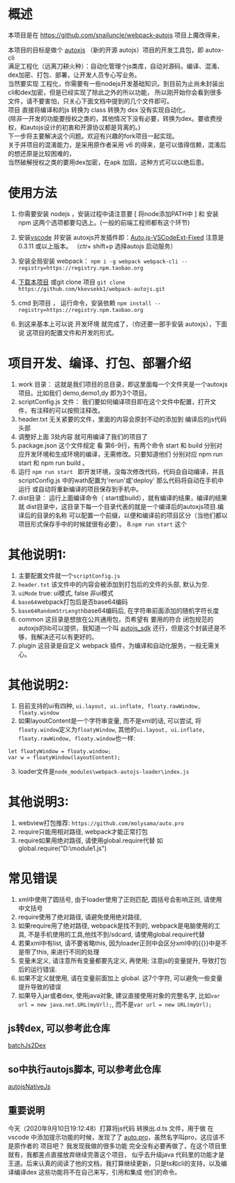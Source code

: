 # 概述
本项目是在 https://github.com/snailuncle/webpack-autojs 项目上魔改得来，

本项目的目标是做个 [autoxjs](https://github.com/kkevsekk1/AutoX) （新的开源 autojs）项目的开发工具包，即 autox-cli   
满足工程化（远离刀耕火种）：自动化管理个js类库，自动对源码，编译、混淆、dex加密、打包、部署，让开发人员专心写业务。   
当然要实现 工程化，你需要有一些nodejs开发基础知识。到目前为止尚未封装出cli和dex加密，但是已经实现了除此之外的所以功能， 
所以刚开始你会看到很多文件，请不要害怕，只关心下面文档中提到的几个文件即可。   
项目 直接将编译和的js 转换为 class 转换为 dex 没有实现自动化，   
(除非一开发的功能要授权之类的，其他情况下没有必要，转换为dex。要收费授权，和autojs设计的初衷和开源协议都是背离的。)   
下一步将主要解决这个问题。欢迎有兴趣的fork项目一起实现。     
关于并项目的混淆能力，是采用原作者采用 v6 的得来，是可以值得信赖，混淆后的想还原是比较困难的，  
当然破解授权之类的要用dex加密，在apk 加固，这种方式可以以绝后患。   

# 使用方法
1. 你需要安装 nodejs ，安装过程中请注意要 [ 将node添加PATH中 ] 和 安装 npm 这两个选项都要勾选上。(一般的前端工程师都有这个环节)
2.  安装[vscode](https://code.visualstudio.com/) 并安装 autoxjs开发插件即：[Auto.js-VSCodeExt-Fixed](https://marketplace.visualstudio.com/items?itemName=aaroncheng.auto-js-vsce-fixed)  注意是0.3.11 或以上版本。 （ctr+ shift+p 选择autojs 启动服务）
3.  安装全局安装 webpack： ``` npm i -g webpack webpack-cli --registry=https://registry.npm.taobao.org ```
4.  [下载本项目](https://github.com/kkevsekk1/webpack-autojs/archive/master.zip) 或git clone 项目  ``` git clone https://github.com/kkevsekk1/webpack-autojs.git ``` 
    
5. cmd 到项目 ， 运行命令，安装依赖
    ```npm install --registry=https://registry.npm.taobao.org ```

6.  到这来基本上可以说 开发环境 就完成了，（你还要一部手安装 autoxjs），下面说 这项目的配置文件和开发的形式。

# 项目开发、编译、打包、部署介绍

1. work 目录： 这就是我们项目的总目录，即这里面每一个文件夹是一个autoxjs 项目。比如我们 demo,demo1,dy 即为3个项目。 
2. scriptConfig.js 文件： 我们要如何编译项目即在这个文件中配置，打开文件，有注释的可以按照注释改。
3. header.txt 无关紧要的文件，里面的内容会原封不动的添加到 编译后的js代码头部
4. 调整好上面 3处内容 就可用编译了我们的项目了
5. package.json 这个文件规定 看 第6-9行，有两个命令 start 和 build 分别对应开发环境和生成环境的编译，无需修改。只要知道他们 分别对应 npm run start 和 npm run build 。
6. 运行 ```npm run start ``` 即开发环境，没每次修改代码，代码会自动编译，并且 scriptConfig.js 中的wath配置为'rerun'或'deploy' 那么代码将自动在手机中运行 或自动将重新编译的项目保存到手机中。
7. dist目录： 运行上面编译命令（ start或build），就有编译的结果，编译的结果就 dist目录中，这目录下每一个目录代表的就是一个编译后的autoxjs项目.编译后的目录的名称 可以配置一个前缀，以便和编译前的项目区分（当他们都以项目形式保存手中的时候就很有必要）。
8.``` npm run start ``` 这个

# 其他说明1: 
1. 主要配置文件就一个`scriptConfig.js`
2. `header.txt` 该文件中的内容会被添加到打包后的文件的头部, 默认为空.
3. `uiMode` true: ui模式, false 非ui模式
4.  `base64`webpack打包后是否base64编码
5.  `base64RandomStrLength`base64编码后, 在字符串前面添加的随机字符长度
6.  common 这目录是想放在公共通用包，页希望有 要用的符合 闭包规范的autoxjs的lib可以提供，我知道一个叫 [autojs_sdk](https://github.com/kangour/autojs_sdk) 还行，但是这个封装还是不够，我解决还可以有更好的。
7.  plugin 这目录是自定义 webpack 插件，为编译和自动化服务，一般无需关心。

# 其他说明2:
1. 目前支持的ui有四种, ` ui.layout, ui.inflate, floaty.rawWindow, floaty.window `
2. 如果layoutContent是一个字符串变量, 而不是xml的话, 可以尝试, 将`floaty.window`定义为`floatyWindow`, 其他的` ui.layout, ui.inflate, floaty.rawWindow, floaty.window `也一样:
```
let floatyWindow = floaty.window;
var w = floatyWindow(layoutContent);

```
3. loader文件是`node_modules\webpack-autojs-loader\index.js`

# 其他说明3:
1. webview打包推荐: `https://github.com/molysama/auto.pro`
2. require只能用相对路径, webpack才能正常打包
3. require如果用绝对路径, 请使用global.require代替  如global.require("D:\\module1.js")

# 常见错误
1. xml中使用了圆括号, 由于loader使用了正则匹配, 圆括号会影响正则, 请使用中文括号
2. require使用了绝对路径, 请避免使用绝对路径,
3. 如果require用了绝对路径, webpack是找不到的, webpack是电脑使用的工具, 不是手机使用的工具,他找不到/sdcard, 请使用global.require代替
4. 若果xml中有list, 请不要省略this, 因为loader正则中会区分xml中的{{}}中是不是带了this, 来进行不同的处理
5. 变量未定义, 请注意所有变量都要先定义, 再使用; 注意js的变量提升, 导致打包后的运行错误.
6. 如果不定义就使用, 请在变量前面加上   global.   这7个字符, 可以避免一些变量提升导致的错误
7. 如果导入jar或者dex, 使用java对象, 建议直接使用对象的完整名字, 比如`var url = new java.net.URL(myUrl);`, 而不是`var url = new URL(myUrl);`
## js转dex, 可以参考此仓库
[batchJs2Dex](https://github.com/snailuncle/batchJs2Dex)

## so中执行autojs脚本, 可以参考此仓库
[autojsNativeJs](https://github.com/snailuncle/autojsNativeJs)

## 重要说明
今天（2020年9月10日19:12:48）打算将js代码 转换出.d.ts 文件，用于做 在vscode 中添加提示功能的时候，发现了了 [auto.pro](https://github.com/molysama/auto.pro)，虽然名字叫pro，这应该不是原作者的 项目吧？ 我发现我做的很多功能 完全没有必要再做了，在这个项目里就有，我都差点直接放弃继续完善这个项目， 似乎去升级java 代码里的功能才是王道。后来认真的阅读了他的文档，我打算继续更新，只是ts和cli的支持，以及编译编译dex 这些功能将不在自己来写，引用和集成 他们的命令。